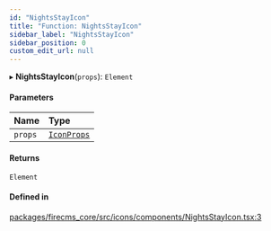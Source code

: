 ```yaml
---
id: "NightsStayIcon"
title: "Function: NightsStayIcon"
sidebar_label: "NightsStayIcon"
sidebar_position: 0
custom_edit_url: null
---
```


▸ **NightsStayIcon**(`props`): `Element`

#### Parameters

| Name | Type |
| :------ | :------ |
| `props` | [`IconProps`](../types/IconProps.md) |

#### Returns

`Element`

#### Defined in

[packages/firecms_core/src/icons/components/NightsStayIcon.tsx:3](https://github.com/FireCMSco/firecms/blob/d45f3739/packages/firecms_core/src/icons/components/NightsStayIcon.tsx#L3)
